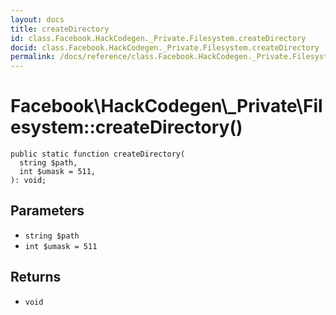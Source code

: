 ```yaml
---
layout: docs
title: createDirectory
id: class.Facebook.HackCodegen._Private.Filesystem.createDirectory
docid: class.Facebook.HackCodegen._Private.Filesystem.createDirectory
permalink: /docs/reference/class.Facebook.HackCodegen._Private.Filesystem.createDirectory.md
---
```

# Facebook\\HackCodegen\\_Private\\Filesystem::createDirectory()




``` Hack
public static function createDirectory(
  string $path,
  int $umask = 511,
): void;
```




## Parameters




+ ` string $path `
+ ` int $umask = 511 `




## Returns




* ` void `